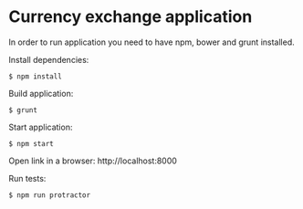 # Currency exchange application

In order to run application you need to have npm, bower and grunt installed.

Install dependencies:

``$ npm install``

Build application:

``$ grunt``

Start application:

``$ npm start``

Open link in a browser: http://localhost:8000

Run tests:

``$ npm run protractor``